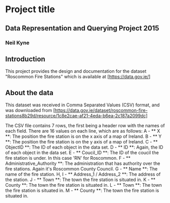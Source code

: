 # Project title
## Data Representation and Querying Project 2015
### Neil Kyne

## Introduction
This project provides the design and documentation for the dataset "Roscommon Fire Stations" which is available at [https://data.gov.ie/]

## About the data
This dataset was received in Comma Separated Values (CSV) format, and was downloaded from [https://data.gov.ie/dataset/roscommon-fire-stations8b29d/resource/1c8e2cae-af21-4eda-b6ea-2c187a2099dc]

The CSV file contains 7 rows, the first being a header row with the names of each field.
There are 16 values on each line, which are as follows:
    A - ** X **: The position the fire station is on the x axis of a map of Ireland.
    B - ** Y **: The position the fire station is on the y axis of a map of Ireland.
    C - ** ObjectID **: The ID of each object in the data set.
    D - ** ID **: Again, the ID of each object in the data set.
    E - ** Coucil_ID **: The ID of the coucil the fire station is under. In this case 'RN' for Roscommon.
    F - ** Administrative_Authority **: The administration that has authority over the fire stations. Again it's Roscommon County Council.
    G - ** Name **: The name of the fire station.
    H, I - ** Address_1 / Address_2 **: The address of the station.
    J - ** Town **: The town the fire station is situated in.
    K - ** County **: The town the fire station is situated in.
    L - ** Town **: The town the fire station is situated in.
    M - ** County **: The town the fire station is situated in.
    
    